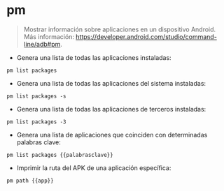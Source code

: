 # pm

> Mostrar información sobre aplicaciones en un dispositivo Android.
> Más información: <https://developer.android.com/studio/command-line/adb#pm>.

- Genera una lista de todas las aplicaciones instaladas:

`pm list packages`

- Genera una lista de todas las aplicaciones del sistema instaladas:

`pm list packages -s`

- Genera una lista de todas las aplicaciones de terceros instaladas:

`pm list packages -3`

- Genera una lista de aplicaciones que coinciden con determinadas palabras clave:

`pm list packages {{palabrasclave}}`

- Imprimir la ruta del APK de una aplicación específica:

`pm path {{app}}`
